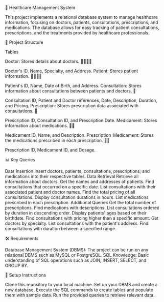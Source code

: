 🏥 Healthcare Management System


This project implements a relational database system to manage healthcare information, focusing on doctors, patients, consultations, prescriptions, and medications. The database allows for easy tracking of patient consultations, prescriptions, and the treatments provided by healthcare professionals.

📂 Project Structure


Tables

Doctor: Stores details about doctors. 👩‍⚕️👨‍⚕️

Doctor's ID, Name, Specialty, and Address.
Patient: Stores patient information. 👩‍🦰👨‍🦱

Patient's ID, Name, Date of Birth, and Address.
Consultation: Stores information about consultations between patients and doctors. 💬

Consultation ID, Patient and Doctor references, Date, Description, Duration, and Pricing.
Prescription: Stores prescription data associated with consultations. 💊

Prescription ID, Consultation ID, and Prescription Date.
Medicament: Stores information about medications. 💊📝

Medicament ID, Name, and Description.
Prescription_Medicament: Stores the medications prescribed in each prescription. 💊💊

Prescription ID, Medicament ID, and Dosage.


📊 Key Queries


Data Insertion
Insert doctors, patients, consultations, prescriptions, and medications into their respective tables.
Data Retrieval
Retrieve all information about doctors.
Get the names and addresses of patients.
Find consultations that occurred on a specific date.
List consultations with their associated patient and doctor names.
Find the total pricing of all consultations.
Display consultation durations in hours.
List medications prescribed in each prescription.
Additional Queries
Get the total number of prescriptions.
Find medications with descriptions.
List consultations ordered by duration in descending order.
Display patients' ages based on their birthdate.
Find consultations with pricing higher than a specific amount.
Get doctors by specialty.
List consultations with the patient's address.
Find consultations with duration between a specified range.


🛠️ Requirements


Database Management System (DBMS): The project can be run on any relational DBMS such as MySQL or PostgreSQL.
SQL Knowledge: Basic understanding of SQL operations such as JOIN, INSERT, SELECT, and GROUP BY.


🚀 Setup Instructions


Clone this repository to your local machine.
Set up your DBMS and create a new database.
Execute the SQL commands to create tables and populate them with sample data.
Run the provided queries to retrieve relevant data.
